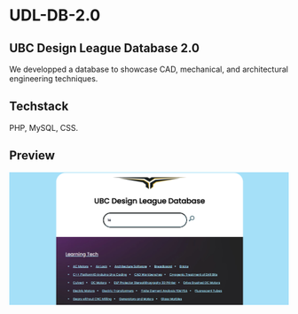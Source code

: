 # UDL-DB-2.0
## UBC Design League Database 2.0 

We developped a database to showcase CAD, mechanical, and architectural engineering techniques. 

## Techstack
PHP, MySQL, CSS.

## Preview
![Prototype Preview](https://github.com/eunicen1/UDL-DB-2.0/blob/main/rmd_ex.PNG)
